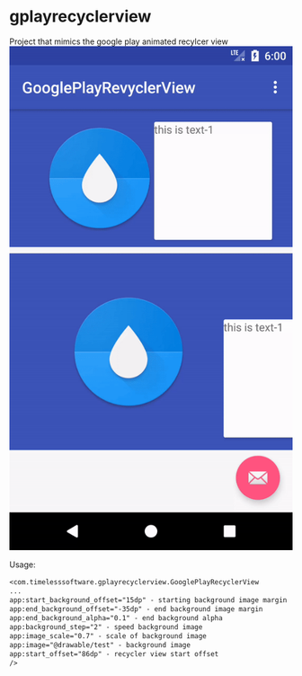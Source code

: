 # gplayrecyclerview
Project that mimics the google play animated recylcer view
<img src="https://github.com/sickterror/gplayrecyclerview/blob/master/ezgif.com-video-to-gif.gif?raw=true"/>

Usage:
```
<com.timelesssoftware.gplayrecyclerview.GooglePlayRecyclerView 
...
app:start_background_offset="15dp" - starting background image margin
app:end_background_offset="-35dp" - end background image margin
app:end_background_alpha="0.1" - end background alpha
app:background_step="2" - speed background image
app:image_scale="0.7" - scale of background image
app:image="@drawable/test" - background image
app:start_offset="86dp" - recycler view start offset
/>
```
